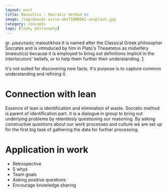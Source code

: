 ```yaml
---
layout: post
title: Maieutics - Socratic method #2
image: /img/daoudi-aissa-absT1BNRDAI-unsplash.jpg
category: concepts
tags: [lean, philosophy]
---
```

gr. μαιευτικός  maieutikhos
It is named after the Classical Greek philosopher Socrates and is introduced by him in Plato's Theaetetus as midwifery (maieutics) because it is employed to bring out definitions implicit in the interlocutors' beliefs, or to help them further their understanding. [1][wiki] 

It's not suited for discovering new facts. It's purpose is to capture common understanding and refining it.

[wiki]: https://en.wikipedia.org/wiki/Socratic_method

# Connection with lean

Essence of lean is identification and elimination of waste. Socratic method is parent of identification part. It is a dialogue in group to bring out underlying problems by relentlesly questioning our reasoning. By asking constructive questions about our work processes and culture we are set up for the first big task of gathering the data for further processing.

# Application in work

* Retrospective
* 5 whys
* Team goals
* Asking positive questions
* Encourage knowledge sharing

